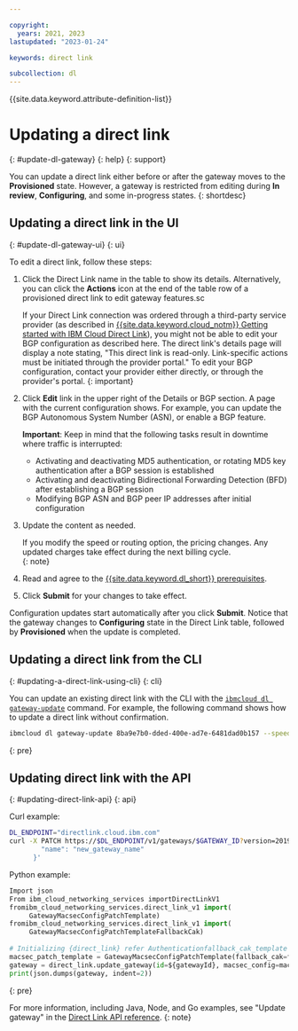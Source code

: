 ```yaml
---

copyright:
  years: 2021, 2023
lastupdated: "2023-01-24"

keywords: direct link

subcollection: dl
---
```


{{site.data.keyword.attribute-definition-list}}

# Updating a direct link
{: #update-dl-gateway}
{: help}
{: support}

You can update a direct link either before or after the gateway moves to the **Provisioned** state. However, a gateway is restricted from editing during **In review**, **Configuring**, and some in-progress states.
{: shortdesc}

## Updating a direct link in the UI
{: #update-dl-gateway-ui}
{: ui}

To edit a direct link, follow these steps:

1. Click the Direct Link name in the table to show its details. Alternatively, you can click the **Actions** icon at the end of the table row of a provisioned direct link to edit gateway features.sc
   
   If your Direct Link connection was ordered through a third-party service provider (as described in [{{site.data.keyword.cloud_notm}} Getting started with IBM Cloud Direct Link](/docs/dl?topic=dl-get-started-with-ibm-cloud-dl)), you might not be able to edit your BGP configuration as described here. The direct link's details page will display a note stating, "This direct link is read-only. Link-specific actions must be initiated through the provider portal." To edit your BGP configuration, contact your provider either directly, or through the provider's portal.
   {: important}

1. Click **Edit** link in the upper right of the Details or BGP section. A page with the current configuration shows. For example, you can update the BGP Autonomous System Number (ASN), or enable a BGP feature.  

   **Important**: Keep in mind that the following tasks result in downtime where traffic is interrupted:

   * Activating and deactivating MD5 authentication, or rotating MD5 key authentication after a BGP session is established
   * Activating and deactivating Bidirectional Forwarding Detection (BFD) after establishing a BGP session
   * Modifying BGP ASN and BGP peer IP addresses after initial configuration

1. Update the content as needed.

   If you modify the speed or routing option, the pricing changes. Any updated charges take effect during the next billing cycle.  
   {: note}

1. Read and agree to the [{{site.data.keyword.dl_short}} prerequisites](/docs/dl?topic=dl-ibm-cloud-dl-prerequisites).
1. Click **Submit** for your changes to take effect.

Configuration updates start automatically after you click **Submit**. Notice that the gateway changes to **Configuring** state in the Direct Link table, followed by **Provisioned** when the update is completed.

## Updating a direct link from the CLI
{: #updating-a-direct-link-using-cli}
{: cli}

You can update an existing direct link with the CLI with the  [`ibmcloud dl gateway-update`](/docs/dl?topic=dl-dl-cli&interface=cli#update-gateway) command. For example,
the following command shows how to update a direct link without confirmation.

```sh
ibmcloud dl gateway-update 8ba9e7b0-dded-400e-ad7e-6481dad0b157 --speed-mbps 5000 --name dl-gw-updated --output json
```
{: pre}

## Updating direct link with the API
{: #updating-direct-link-api}
{: api}

Curl example:

```sh
DL_ENDPOINT="directlink.cloud.ibm.com"
curl -X PATCH https://$DL_ENDPOINT/v1/gateways/$GATEWAY_ID?version=2019-12-13 -H "authorization: Bearer $IAM_TOKEN"-d '{
        "name": "new_gateway_name"
      }'
```

Python example:

```python
Import json
From ibm_cloud_networking_services importDirectLinkV1
fromibm_cloud_networking_services.direct_link_v1 import(
     GatewayMacsecConfigPatchTemplate)
fromibm_cloud_networking_services.direct_link_v1 import(
     GatewayMacsecConfigPatchTemplateFallbackCak)
     
# Initializing {direct_link} refer Authenticationfallback_cak_template = GatewayMacsecConfigPatchTemplateFallbackCak(crn=${macsecCak})
macsec_patch_template = GatewayMacsecConfigPatchTemplate(fallback_cak=fallback_cak_template)
gateway = direct_link.update_gateway(id=${gatewayId}, macsec_config=macsec_patch_template).get_result()
print(json.dumps(gateway, indent=2))
```
{: pre}

For more information, including Java, Node, and Go examples, see "Update gateway" in the [Direct Link API reference](/apidocs/direct_link?code=python#update-gateway).
{: note}
